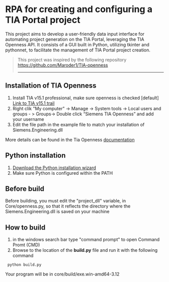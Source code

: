 # RPA for creating and configuring a TIA Portal project   
This project aims to develop a user-friendly data input interface for automating project generation on the TIA Portal, leveraging the TIA Openness API. It consists of a GUI built in Python, utilizing tkinter and pythonnet, to facilitate the management of TIA Portal project creation.
>
    
> This project was inspired by the following repository
https://github.com/Maroder1/TIA-openness
> <hr>


 


## Installation of TIA Openness

 1. Install TIA v15.1 professional, make sure openness is checked [default]
	[Link to TIA v15.1 trail](https://support.industry.siemens.com/cs/ww/en/view/109761045)
 2. Right clik "My computer" -> Manage -> System tools -> Local users and groups - > Groups-> Double click “Siemens TIA Openness” and add your username
 3. Edit the file path in the example file to match your installation of Siemens.Engineering.dll

More details can be found in the Tia Openness [documentation](https://support.industry.siemens.com/cs/document/109792902/tia-portal-openness-automation-of-engineering-workflows?dti=0&lc=en-WW)

## Python installation
 1. [Download the Python installation wizard](https://www.python.org/downloads)
 2. Make sure Python is configured within the PATH 

## Before build
Before building, you must edit the "project_dll" variable, in Core/openness.py, so that it reflects the directory where the Siemens.Engineering.dll is saved on your machine

## How to build
 1. in the windows search bar type "command prompt" to open Command Promt (CMD)
 2. Browse to the location of the **build.py** file and run it with the following command


```
 python build.py
```
Your program will be in core/build/exe.win-amd64-3.12
